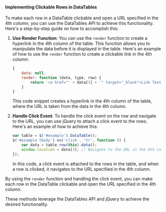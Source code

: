 #### Implementing Clickable Rows in DataTables

To make each row in a DataTable clickable and open a URL specified in the 4th column, you can use the DataTables API to achieve this functionality. Here's a step-by-step guide on how to accomplish this:

1. **Use Render Function**: You can use the `render` function to create a hyperlink in the 4th column of the table. This function allows you to manipulate the data before it is displayed in the table. Here's an example of how to use the `render` function to create a clickable link in the 4th column:
   ```javascript
   {
       data: null,
       render: function (data, type, row) {
           return '<a href="' + data[3] + '" target="_blank">Link Text</a>';
       }
   }
   ```
   This code snippet creates a hyperlink in the 4th column of the table, where the URL is taken from the data in the 4th column.

2. **Handle Click Event**: To handle the click event on the row and navigate to the URL, you can use jQuery to attach a click event to the rows. Here's an example of how to achieve this:
   ```javascript
   var table = $('#example').DataTable();
   $('#example tbody').on('click', 'tr', function () {
       var data = table.row(this).data();
       window.location = data[3]; // Navigate to the URL in the 4th column
   });
   ```
   In this code, a click event is attached to the rows in the table, and when a row is clicked, it navigates to the URL specified in the 4th column.

By using the `render` function and handling the click event, you can make each row in the DataTable clickable and open the URL specified in the 4th column.

These methods leverage the DataTables API and jQuery to achieve the desired functionality.